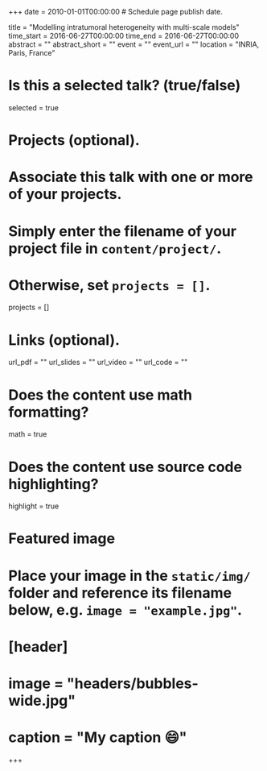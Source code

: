 +++
date = 2010-01-01T00:00:00  # Schedule page publish date.

title = "Modelling intratumoral heterogeneity with multi-scale models"
time_start = 2016-06-27T00:00:00
time_end = 2016-06-27T00:00:00
abstract = ""
abstract_short = ""
event = ""
event_url = ""
location = "INRIA, Paris, France"

# Is this a selected talk? (true/false)
selected = true

# Projects (optional).
#   Associate this talk with one or more of your projects.
#   Simply enter the filename of your project file in `content/project/`.
#   Otherwise, set `projects = []`.
projects = []

# Links (optional).
url_pdf = ""
url_slides = ""
url_video = ""
url_code = ""

# Does the content use math formatting?
math = true

# Does the content use source code highlighting?
highlight = true

# Featured image
# Place your image in the `static/img/` folder and reference its filename below, e.g. `image = "example.jpg"`.
# [header]
# image = "headers/bubbles-wide.jpg"
# caption = "My caption :smile:"

+++
